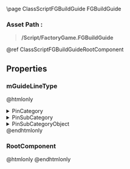 \page ClassScriptFGBuildGuide FGBuildGuide
### Asset Path :
<b><blockquote>/Script/FactoryGame.FGBuildGuide</blockquote></b>
@ref ClassScriptFGBuildGuideRootComponent

## Properties

### mGuideLineType
@htmlonly
<details>
 <summary>PinCategory</summary>
<blockquote>byte</blockquote>
</details>
<details>
 <summary>PinSubCategory</summary>
<blockquote>byte</blockquote>
</details>
<details>
 <summary>PinSubCategoryObject</summary>
<b><a href="_class_script_e_guide_line_type.html"><blockquote>EGuideLineType</blockquote></a></b>
</details>
@endhtmlonly

### RootComponent
@htmlonly
@endhtmlonly

